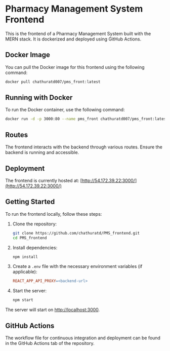 # Pharmacy Management System Frontend

This is the frontend of a Pharmacy Management System built with the MERN stack. It is dockerized and deployed using GitHub Actions.

## Docker Image

You can pull the Docker image for this frontend using the following command:

```sh
docker pull chathuratd007/pms_front:latest
```

## Running with Docker

To run the Docker container, use the following command:

```sh
docker run -d -p 3000:80 --name pms_front chathuratd007/pms_front:latest
```

## Routes

The frontend interacts with the backend through various routes. Ensure the backend is running and accessible.

## Deployment

The frontend is currently hosted at: [http://54.172.39.22:3000/](http://54.172.39.22:3000/)

## Getting Started

To run the frontend locally, follow these steps:

1. Clone the repository:
    ```sh
    git clone https://github.com/chathuratd/PMS_frontend.git
    cd PMS_frontend
    ```

2. Install dependencies:
    ```sh
    npm install
    ```

3. Create a `.env` file with the necessary environment variables (if applicable):
    ```makefile
    REACT_APP_API_PROXY=<backend-url>
    ```

4. Start the server:
    ```sh
    npm start
    ```

The server will start on [http://localhost:3000](http://localhost:3000).

## GitHub Actions

The workflow file for continuous integration and deployment can be found in the GitHub Actions tab of the repository.
